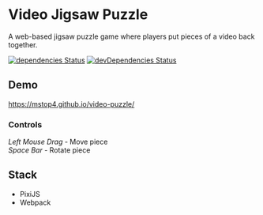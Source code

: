 # Video Jigsaw Puzzle
A web-based jigsaw puzzle game where players put pieces of a video back together.

[![dependencies Status](https://david-dm.org/mstop4/video-puzzle/status.svg)](https://david-dm.org/mstop4/video-puzzle)
[![devDependencies Status](https://david-dm.org/mstop4/video-puzzle/dev-status.svg)](https://david-dm.org/mstop4/video-puzzle?type=dev)

## Demo
https://mstop4.github.io/video-puzzle/

### Controls

*Left Mouse Drag* - Move piece  
*Space Bar* - Rotate piece


## Stack

* PixiJS
* Webpack
